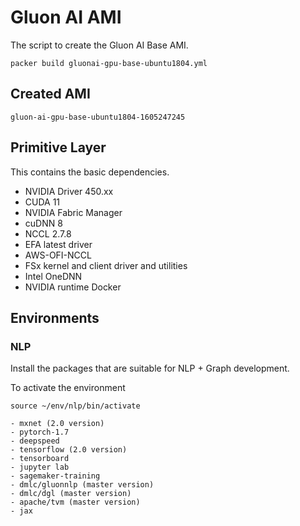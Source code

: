 # Gluon AI AMI

The script to create the Gluon AI Base AMI.

```
packer build gluonai-gpu-base-ubuntu1804.yml
```

## Created AMI

```
gluon-ai-gpu-base-ubuntu1804-1605247245
```

## Primitive Layer
This contains the basic dependencies.

- NVIDIA Driver 450.xx
- CUDA 11
- NVIDIA Fabric Manager
- cuDNN 8
- NCCL 2.7.8
- EFA latest driver
- AWS-OFI-NCCL 
- FSx kernel and client driver and utilities
- Intel OneDNN
- NVIDIA runtime Docker

## Environments

### NLP

Install the packages that are suitable for NLP + Graph development.

To activate the environment
```
source ~/env/nlp/bin/activate
````

```
- mxnet (2.0 version)
- pytorch-1.7
- deepspeed
- tensorflow (2.0 version)
- tensorboard
- jupyter lab
- sagemaker-training
- dmlc/gluonnlp (master version)
- dmlc/dgl (master version)
- apache/tvm (master version)
- jax
```
